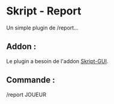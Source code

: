 <h1>Skript - Report</h1>
Un simple plugin de /report...
<h2>Addon :</h2>
Le plugin a besoin de l'addon <a href="https://forums.skunity.com/resources/skript-gui.1544/">Skript-GUI</a>.
<h2>Commande :</h2>
/report JOUEUR
